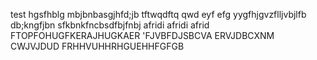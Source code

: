 
test
hgsfhblg
mbjbnbasgjhfd;jb
tftwqdftq
qwd	eyf
efg
yygfhjgvzflljvbjlfb
db;kngfjbn
sfkbnkfncbsdfbjfnbj
afridi afridi afrid FTOPFOHUGFKERAJHUGKAER
'FJVBFDJSBCVA
ERVJDBCXNM
CWJVJDUD
FRHHVUHHRHGUEHHFGFGB
